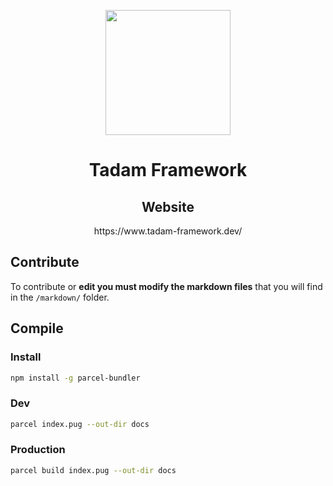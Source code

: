 <p align="center">
  <img width="200" src="https://raw.githubusercontent.com/tadam-framework/tadam-website/master/img/tadam-logo.svg">
</p>
<h1 align="center">Tadam Framework</h1>
<h2 align="center">Website</h2>
<p align="center">
  https://www.tadam-framework.dev/
</p>

## Contribute

To contribute or **edit you must modify the markdown files** that you will find in the `/markdown/` folder.

## Compile

### Install

``` sh
npm install -g parcel-bundler
```

### Dev

``` sh
parcel index.pug --out-dir docs
```

### Production

``` sh
parcel build index.pug --out-dir docs
```
